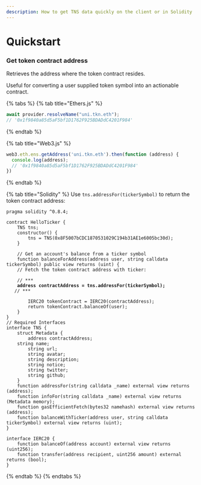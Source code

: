 ```yaml
---
description: How to get TNS data quickly on the client or in Solidity
---
```


# Quickstart

### **Get token contract address**

Retrieves the address where the token contract resides.

Useful for converting a user supplied token symbol into an actionable contract.

{% tabs %}
{% tab title="Ethers.js" %}
```javascript
await provider.resolveName("uni.tkn.eth"); 
// '0x1f9840a85d5aF5bf1D1762F925BDADdC4201F984'
```
{% endtab %}

{% tab title="Web3.js" %}
```javascript
web3.eth.ens.getAddress('uni.tkn.eth').then(function (address) { 
  console.log(address); 
  // '0x1f9840a85d5aF5bf1D1762F925BDADdC4201F984' 
})
```
{% endtab %}

{% tab title="Solidity" %}
Use `tns.addressFor(tickerSymbol)` to return the token contract address:

<pre class="language-solidity"><code class="lang-solidity">pragma solidity ^0.8.4;

contract HelloTicker {
    TNS tns;
    constructor() {
        tns = TNS(0x8F5007bCDC1870531029C194b31AE1e6005bc30d); 
    }
    
    // Get an account's balance from a ticker symbol
    function balanceForAddress(address user, string calldata tickerSymbol) public view returns (uint) {
	// Fetch the token contract address with ticker:
	
	// ***  
<strong>	address contractAddress = tns.addressFor(tickerSymbol);
</strong>	// *** 
	
        IERC20 tokenContract = IERC20(contractAddress);
        return tokenContract.balanceOf(user);
    }
}
// Required Interfaces
interface TNS {
    struct Metadata {
        address contractAddress;
	string name;
        string url;
        string avatar;
        string description;
        string notice;
        string twitter;
        string github;
    }
    function addressFor(string calldata _name) external view returns (address);
    function infoFor(string calldata _name) external view returns (Metadata memory);
    function gasEfficientFetch(bytes32 namehash) external view returns (address);
    function balanceWithTicker(address user, string calldata tickerSymbol) external view returns (uint);
}

interface IERC20 {
    function balanceOf(address account) external view returns (uint256);
    function transfer(address recipient, uint256 amount) external returns (bool);
} 
</code></pre>
{% endtab %}
{% endtabs %}
